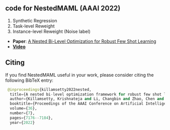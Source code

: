 ## code for NestedMAML (AAAI 2022)

1. Synthetic Regression
2. Task-level Reweight
3. Instance-level Reweight (Noise label)


- **Paper**: [A Nested Bi-Level Optimization for Robust Few Shot Learning](https://ojs.aaai.org/index.php/AAAI/article/view/20678)
- **[Video](https://aaai-2022.virtualchair.net/poster_aaai11659)**

## Citing
If you find NestedMAML useful in your work, please consider citing the following BibTeX entry:
```python
 @inproceedings{killamsetty2022nested, 
  title={A nested bi-level optimization framework for robust few shot learning}, 
  author={Killamsetty, Krishnateja and Li, Changbin and Zhao, Chen and Chen, Feng and Iyer, Rishabh}, 
  booktitle={Proceedings of the AAAI Conference on Artificial Intelligence}, 
  volume={36}, 
  number={7}, 
  pages={7176--7184}, 
  year={2022} 
```
